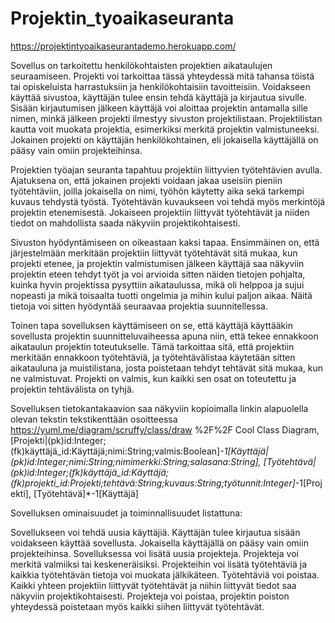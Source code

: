 # Projektin_tyoaikaseuranta

https://projektintyoaikaseurantademo.herokuapp.com/

Sovellus on tarkoitettu henkilökohtaisten projektien aikataulujen seuraamiseen. Projekti voi tarkoittaa tässä yhteydessä mitä tahansa töistä tai opiskeluista harrastuksiin ja henkilökohtaisiin tavoitteisiin. Voidakseen käyttää sivustoa, käyttäjän tulee ensin tehdä käyttäjä ja kirjautua sivulle. Sisään kirjautumisen jälkeen käyttäjä voi aloittaa projektin antamalla sille nimen, minkä jälkeen projekti ilmestyy sivuston projektilistaan. Projektilistan kautta voit muokata projektia, esimerkiksi merkitä projektin valmistuneeksi. Jokainen projekti on käyttäjän henkilökohtainen, eli jokaisella käyttäjällä on pääsy vain omiin projekteihinsa.

Projektien työajan seuranta tapahtuu projektiin liittyvien työtehtävien avulla. Ajatuksena on, että jokainen projekti voidaan jakaa useisiin pieniin työtehtäviin, joilla jokaisella on nimi, työhön käytetty aika sekä tarkempi kuvaus tehdystä työstä. Työtehtävän kuvaukseen voi tehdä myös merkintöjä projektin etenemisestä. Jokaiseen projektiin liittyvät työtehtävät ja niiden tiedot on mahdollista saada näkyviin projektikohtaisesti.

Sivuston hyödyntämiseen on oikeastaan kaksi tapaa. Ensimmäinen on, että järjestelmään merkitään projektiin liittyvät työtehtävät sitä mukaa, kun projekti etenee, ja projektin valmistumisen jälkeen käyttäjä saa näkyviin projektin eteen tehdyt työt ja voi arvioida sitten näiden tietojen pohjalta, kuinka hyvin projektissa pysyttiin aikataulussa, mikä oli helppoa ja sujui nopeasti ja mikä toisaalta tuotti ongelmia ja mihin kului paljon aikaa. Näitä tietoja voi sitten hyödyntää seuraavaa projektia suunnitellessa.

Toinen tapa sovelluksen käyttämiseen on se, että käyttäjä käyttääkin sovellusta projektin suunnitteluvaiheessa apuna niin, että tekee ennakkoon aikataulun projektin toteutukselle. Tämä tarkoittaa sitä, että projektiin merkitään ennakkoon työtehtäviä, ja työtehtävälistaa käytetään sitten aikatauluna ja muistilistana, josta poistetaan tehdyt tehtävät sitä mukaa, kun ne valmistuvat. Projekti on valmis, kun kaikki sen osat on toteutettu ja projektin tehtävälista on tyhjä.


Sovelluksen tietokantakaavion saa näkyviin kopioimalla linkin alapuolella olevan tekstin tekstikenttään osoitteessa
https://yuml.me/diagram/scruffy/class/draw
%2F%2F Cool Class Diagram, [Projekti|(pk)id:Integer;(fk)käyttäjä_id:Käyttäjä;nimi:String;valmis:Boolean]*-1[Käyttäjä|(pk)id:Integer;nimi:String;nimimerkki:String;salasana:String], [Työtehtävä|(pk)id:Integer;(fk)käyttäjä_id:Käyttäjä;(fk)projekti_id:Projekti;tehtävä:String;kuvaus:String;työtunnit:Integer]*-1[Projekti], [Työtehtävä]*-1[Käyttäjä]


Sovelluksen ominaisuudet ja toiminnallisuudet listattuna:

Sovellukseen voi tehdä uusia käyttäjiä.
Käyttäjän tulee kirjautua sisään voidakseen käyttää sovellusta.
Jokaisella käyttäjällä on pääsy vain omiin projekteihinsa.
Sovelluksessa voi lisätä uusia projekteja.
Projekteja voi merkitä valmiiksi tai keskeneräisiksi.
Projekteihin voi lisätä työtehtäviä ja kaikkia työtehtävän tietoja voi muokata jälkikäteen.
Työtehtäviä voi poistaa.
Kaikki yhteen projektiin liittyvät työtehtävät ja niihin liittyvät tiedot saa näkyviin projektikohtaisesti.
Projekteja voi poistaa, projektin poiston yhteydessä poistetaan myös kaikki siihen liittyvät työtehtävät.
